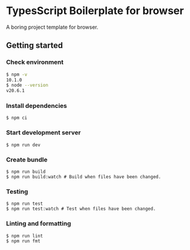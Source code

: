 # TypesScript Boilerplate for browser

A boring project template for browser.

## Getting started

### Check environment

```sh
$ npm -v
10.1.0
$ node --version
v20.6.1
```

### Install dependencies

```
$ npm ci
```

### Start development server

```
$ npm run dev
```

### Create bundle

```
$ npm run build
$ npm run build:watch # Build when files have been changed.
```

### Testing

```
$ npm run test
$ npm run test:watch # Test when files have been changed.
```

### Linting and formatting

```
$ npm run lint
$ npm run fmt
```
